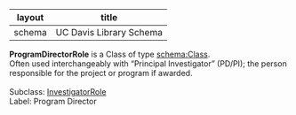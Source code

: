 
| layout| title |
| ------------- |:-------------:|
| schema     | UC Davis Library Schema     |

**ProgramDirectorRole** is a Class of type [schema:Class](http://schema.org/Class). <br /> 
Often used interchangeably with “Principal Investigator” (PD/PI); the person responsible for the project or program if awarded.<br /><br />
Subclass: [InvestigatorRole](http://vivoweb.org/ontology/core#InvestigatorRole)<br /> Label: Program Director<br /> 
